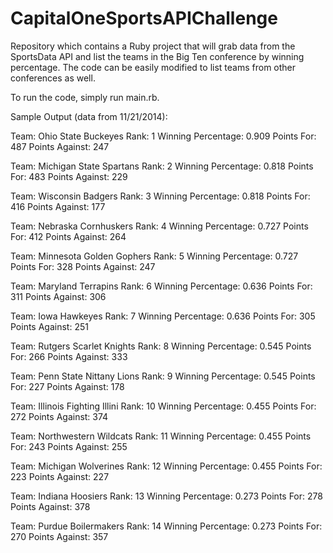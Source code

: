 CapitalOneSportsAPIChallenge
============================

Repository which contains a Ruby project that will grab data from the SportsData API and list the teams in the Big Ten conference by winning percentage.  The code can be easily modified to list teams from other conferences as well.

To run the code, simply run main.rb.

Sample Output (data from 11/21/2014):

Team: Ohio State Buckeyes
Rank: 1
Winning Percentage: 0.909
Points For: 487
Points Against: 247

Team: Michigan State Spartans
Rank: 2
Winning Percentage: 0.818
Points For: 483
Points Against: 229

Team: Wisconsin Badgers
Rank: 3
Winning Percentage: 0.818
Points For: 416
Points Against: 177

Team: Nebraska Cornhuskers
Rank: 4
Winning Percentage: 0.727
Points For: 412
Points Against: 264

Team: Minnesota Golden Gophers
Rank: 5
Winning Percentage: 0.727
Points For: 328
Points Against: 247

Team: Maryland Terrapins
Rank: 6
Winning Percentage: 0.636
Points For: 311
Points Against: 306

Team: Iowa Hawkeyes
Rank: 7
Winning Percentage: 0.636
Points For: 305
Points Against: 251

Team: Rutgers Scarlet Knights
Rank: 8
Winning Percentage: 0.545
Points For: 266
Points Against: 333

Team: Penn State Nittany Lions
Rank: 9
Winning Percentage: 0.545
Points For: 227
Points Against: 178

Team: Illinois Fighting Illini
Rank: 10
Winning Percentage: 0.455
Points For: 272
Points Against: 374

Team: Northwestern Wildcats
Rank: 11
Winning Percentage: 0.455
Points For: 243
Points Against: 255

Team: Michigan Wolverines
Rank: 12
Winning Percentage: 0.455
Points For: 223
Points Against: 227

Team: Indiana Hoosiers
Rank: 13
Winning Percentage: 0.273
Points For: 278
Points Against: 378

Team: Purdue Boilermakers
Rank: 14
Winning Percentage: 0.273
Points For: 270
Points Against: 357